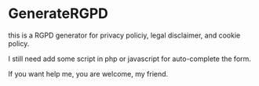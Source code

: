 # GenerateRGPD
this is a RGPD generator for privacy policiy, legal disclaimer, and cookie policy.

I still need add some script in php or javascript for auto-complete the form.

If you want help me, you are welcome, my friend.
